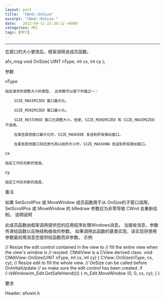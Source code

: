 ```yaml
---
layout: post
title:  "CWnd::OnSize"
excerpt: "CWnd::OnSize."
date:   2012-09-11 22:30:12 +0800
categories: MFC
tags: [MFC]
---
```

---



在窗口的大小更改后，框架调用该成员函数。


afx_msg void OnSize(
   UINT nType,
   int cx,
   int cy
);

参数

nType

    指定请求的调整大小的类型。 此参数可以是下列值之一：

        SIZE_MAXIMIZED 窗口最大化。

        SIZE_MINIMIZED 窗口最小化。

        SIZE_RESTORED 窗口已调整大小，但是，SIZE_MINIMIZED 和 SIZE_MAXIMIZED 不适用。

        在某些其他窗口最大化时，SIZE_MAXHIDE 发送到所有弹出窗口。

        在某些其他窗口将还原为其以前的大小时，SIZE_MAXSHOW 发送到所有弹出窗口。

cx

    指定工作区的新的宽度。
cy

    指定工作区的新的高度。

备注

如果 SetScrollPos 或 MoveWindow 成员函数用于从 OnSize的子窗口调用，SetScrollPos 或 MoveWindow 的 bRedraw 参数应为非零导致 CWnd 会重新绘制。
说明说明

此成员函数由框架调用提供您的应用程序处理Windows消息。 当接收消息，参数传递给函数以反映结构接收的参数。 如果调用此函数的基类实现，该实现将使用参数最初用消息您提供给函数而非参数。
示例



// Resize the edit control contained in the view to
// fill the entire view when the view's window is
// resized. CMdiView is a CView derived class.
void CMdiView::OnSize(UINT nType, int cx, int cy)
{
   CView::OnSize(nType, cx, cy);
   // Resize edit to fill the whole view.
   // OnSize can be called before OnInitialUpdate
   // so make sure the edit control has been created.
   if (::IsWindow(m_Edit.GetSafeHwnd()))
   {
      m_Edit.MoveWindow (0, 0, cx, cy);
   }
}


要求

Header: afxwin.h
